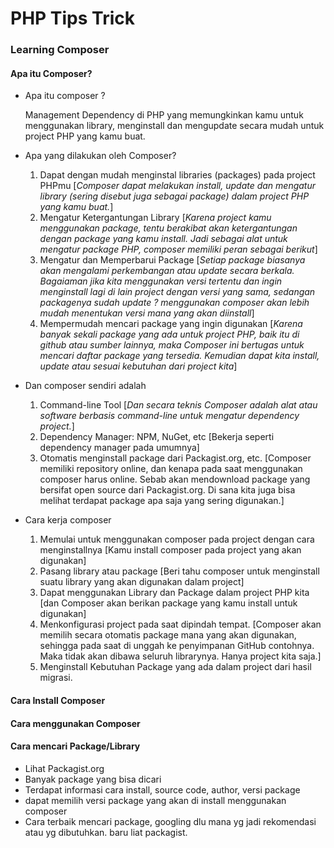 # PHP Tips Trick

### Learning Composer

#### Apa itu Composer?

- Apa itu composer ?

  Management Dependency di PHP yang memungkinkan kamu untuk menggunakan library, menginstall dan mengupdate secara mudah untuk project PHP yang kamu buat.

- Apa yang dilakukan oleh Composer?

  1. Dapat dengan mudah menginstal libraries (packages) pada project PHPmu [*Composer dapat melakukan install, update dan mengatur library (sering disebut juga sebagai package) dalam project PHP yang kamu buat.*]
  2. Mengatur Ketergantungan Library [*Karena project kamu menggunakan package, tentu berakibat akan ketergantungan dengan package yang kamu install. Jadi sebagai alat untuk mengatur package PHP, composer memiliki peran sebagai berikut*]
  3. Mengatur dan Memperbarui Package [*Setiap package biasanya akan mengalami perkembangan atau update secara berkala. Bagaiaman jika kita menggunakan versi tertentu dan ingin menginstall lagi di lain project dengan versi yang sama, sedangan packagenya sudah update ? menggunakan composer akan lebih mudah menentukan versi mana yang akan diinstall*]
  4. Mempermudah mencari package yang ingin digunakan [*Karena banyak sekali package yang ada untuk project PHP, baik itu di github atau sumber lainnya, maka Composer ini bertugas untuk mencari daftar package yang tersedia. Kemudian dapat kita install, update atau sesuai kebutuhan dari project kita*]

- Dan composer sendiri adalah

  1. Command-line Tool [*Dan secara teknis Composer adalah alat atau software berbasis command-line untuk mengatur dependency project.*]
  2. Dependency Manager: NPM, NuGet, etc [Bekerja seperti dependency manager pada umumnya]
  3. Otomatis menginstall package dari Packagist.org, etc. [Composer memiliki repository online, dan kenapa pada saat menggunakan composer harus online. Sebab akan mendownload package yang bersifat open source dari Packagist.org. Di sana kita juga bisa melihat terdapat package apa saja yang sering digunakan.]

- Cara kerja composer

  1. Memulai untuk menggunakan composer pada project dengan cara menginstallnya [Kamu install composer pada project yang akan digunakan]
  2. Pasang library atau package [Beri tahu composer untuk menginstall suatu library yang akan digunakan dalam project]
  3. Dapat menggunakan Library dan Package dalam project PHP kita [dan Composer akan berikan package yang kamu install untuk digunakan]
  4. Menkonfigurasi project pada saat dipindah tempat. [Composer akan memilih secara otomatis package mana yang akan digunakan, sehingga pada saat di unggah ke penyimpanan GitHub contohnya. Maka tidak akan dibawa seluruh librarynya. Hanya project kita saja.]
  5. Menginstall Kebutuhan Package yang ada dalam project dari hasil migrasi.



#### Cara Install Composer

#### Cara menggunakan Composer

#### Cara mencari Package/Library

- Lihat Packagist.org
- Banyak package yang bisa dicari
- Terdapat informasi cara install, source code, author, versi package
- dapat memilih versi package yang akan di install menggunakan composer
- Cara terbaik mencari package, googling dlu mana yg jadi rekomendasi atau yg dibutuhkan. baru liat packagist.